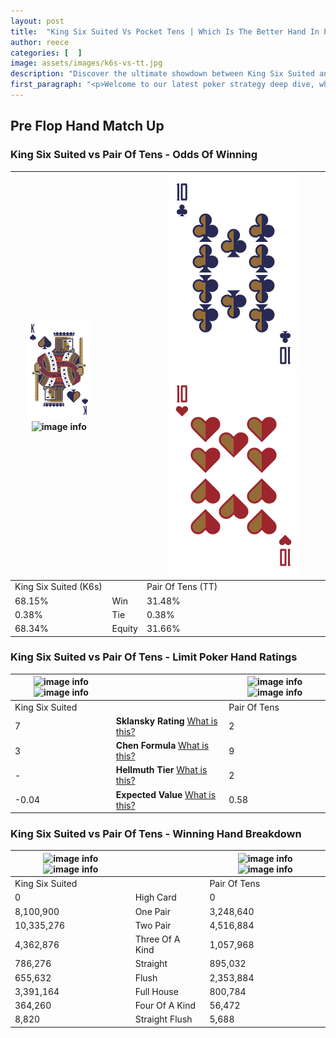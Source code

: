 ```yaml
---
layout: post
title:  "King Six Suited Vs Pocket Tens | Which Is The Better Hand In Poker? A Complete Guide"
author: reece
categories: [  ]
image: assets/images/k6s-vs-tt.jpg
description: "Discover the ultimate showdown between King Six Suited and Pair Of Tens in poker! Uncover the odds, strategies, and scenarios where one hand triumphs over the other. Get ready to up your poker game with this thrilling analysis."
first_paragraph: "<p>Welcome to our latest poker strategy deep dive, where we're pitting two distinct hands against each other in a high-stakes showdown: King Six Suited vs Pair Of Tens.</p><p>In the dynamic world of poker, every decision counts, and knowing which hand holds the upper hand is key to your success at the table.</p><p>In this article, we'll dissect these two hands, explore the scenarios where one dominates the other, and equip you with the knowledge to make strategic choices that can tip the odds in your favor.</p><p>Get ready to unravel the intriguing dynamics of these poker hands and elevate your game to new heights.</p>"
---
```




[comment]: # (sp0)

## Pre Flop Hand Match Up

<div class="table hand-ratings" markdown="1"> 



### King Six Suited vs Pair Of Tens - Odds Of Winning


    
| ![image info](assets/images/hand1/K.png) ![image info](assets/images/hand1/6s.png) |  | ![image info](assets/images/hand2/T.png) ![image info](assets/images/hand2/to.png) |
| -------- | -------- | -------- |
| King Six Suited (K6s) |  | Pair Of Tens (TT) |
| 68.15% | Win | 31.48% |
| 0.38% | Tie | 0.38% |
| 68.34% | Equity | 31.66% |




[comment]: # (sp1)



### King Six Suited vs Pair Of Tens - Limit Poker Hand Ratings


    
| ![image info](https://www.riverpairs.com/assets/images/hand1/K.png) ![image info](https://www.riverpairs.com/assets/images/hand1/6s.png) |  | ![image info](https://www.riverpairs.com/assets/images/hand2/T.png) ![image info](https://www.riverpairs.com/assets/images/hand2/to.png) |
| -------- | -------- | -------- |
| King Six Suited |  | Pair Of Tens |
| 7 | **Sklansky Rating** [What is this?](/sklansky-rating-explained) | 2 |
| 3 | **Chen Formula** [What is this?](/chen-formula-explained) | 9 |
| - | **Hellmuth Tier** [What is this?](/Hellmuth-tier-explained) | 2 |
| -0.04 | **Expected Value** [What is this?](/expected-value-explained) | 0.58 |




[comment]: # (sp2)



### King Six Suited vs Pair Of Tens - Winning Hand Breakdown


    
| ![image info](https://www.riverpairs.com/assets/images/hand1/K.png) ![image info](https://www.riverpairs.com/assets/images/hand1/6s.png) |  | ![image info](https://www.riverpairs.com/assets/images/hand2/T.png) ![image info](https://www.riverpairs.com/assets/images/hand2/to.png) |
| -------- | -------- | -------- |
| King Six Suited |  | Pair Of Tens |
| 0 | High Card | 0 |
| 8,100,900 | One Pair | 3,248,640 |
| 10,335,276 | Two Pair | 4,516,884 |
| 4,362,876 | Three Of A Kind | 1,057,968 |
| 786,276 | Straight | 895,032 |
| 655,632 | Flush | 2,353,884 |
| 3,391,164 | Full House | 800,784 |
| 364,260 | Four Of A Kind | 56,472 |
| 8,820 | Straight Flush | 5,688 |




[comment]: # (sp3)



</div>

[comment]: # (sp4)



[comment]: # (sp5)

